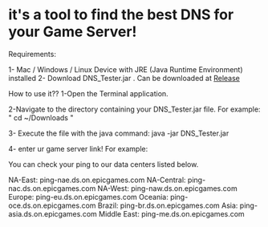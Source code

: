 # it's a tool to find the best DNS for your Game Server!


Requirements:

1- Mac / Windows / Linux  Device with JRE (Java Runtime Environment) installed 
2- Download DNS_Tester.jar . Can be downloaded at [Release](../../releases)


How to use it??
1-Open the Terminal application.

2-Navigate to the directory containing your DNS_Tester.jar file. For example: " cd ~/Downloads "

3- Execute the file with the java command:
java -jar DNS_Tester.jar

4- enter ur game server link! For example:

You can check your ping to our data centers listed below.

NA-East:         ping-nae.ds.on.epicgames.com
NA-Central:      ping-nac.ds.on.epicgames.com
NA-West:         ping-naw.ds.on.epicgames.com
Europe:          ping-eu.ds.on.epicgames.com
Oceania:         ping-oce.ds.on.epicgames.com
Brazil:          ping-br.ds.on.epicgames.com
Asia:            ping-asia.ds.on.epicgames.com
Middle East:     ping-me.ds.on.epicgames.com

